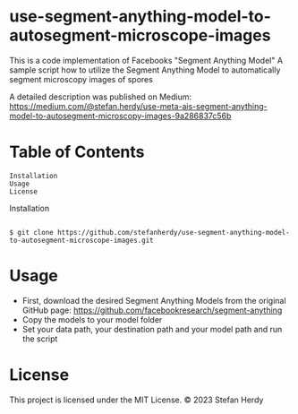 # use-segment-anything-model-to-autosegment-microscope-images


This is a code implementation of Facebooks "Segment Anything Model"
A sample script how to utilize the Segment Anything Model to automatically segment microscopy images of spores

A detailed description was published on Medium: 
https://medium.com/@stefan.herdy/use-meta-ais-segment-anything-model-to-autosegment-microscopy-images-9a286837c56b

# Table of Contents

    Installation
    Usage
    License

Installation

```shell

$ git clone https://github.com/stefanherdy/use-segment-anything-model-to-autosegment-microscope-images.git
```
# Usage

-  First, download the desired Segment Anything Models from the original GitHub page:
   https://github.com/facebookresearch/segment-anything
-  Copy the models to your model folder
-  Set your data path, your destination path and your model path and run the script

# License

This project is licensed under the MIT License.
:copyright: 2023 Stefan Herdy
